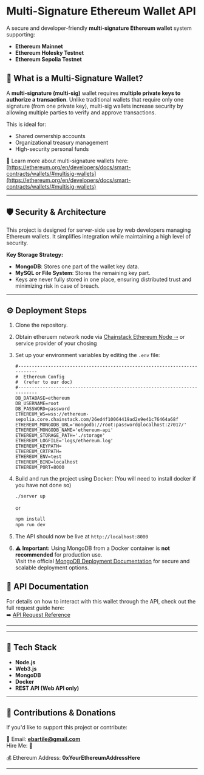 # Multi-Signature Ethereum Wallet API

A secure and developer-friendly **multi-signature Ethereum wallet** system supporting:

- **Ethereum Mainnet**
- **Ethereum Holesky Testnet**
- **Ethereum Sepolia Testnet**

## 🔐 What is a Multi-Signature Wallet?

A **multi-signature (multi-sig)** wallet requires **multiple private keys to authorize a transaction**. Unlike traditional wallets that require only one signature (from one private key), multi-sig wallets increase security by allowing multiple parties to verify and approve transactions.

This is ideal for:
- Shared ownership accounts
- Organizational treasury management
- High-security personal funds

📖 Learn more about multi-signature wallets here: [https://ethereum.org/en/developers/docs/smart-contracts/wallets/#multisig-wallets](https://ethereum.org/en/developers/docs/smart-contracts/wallets/#multisig-wallets)

---

## 🛡️ Security & Architecture

This project is designed for server-side use by web developers managing Ethereum wallets. It simplifies integration while maintaining a high level of security.

**Key Storage Strategy:**
- **MongoDB**: Stores one part of the wallet key data.
- **MySQL or File System**: Stores the remaining key part.
- Keys are never fully stored in one place, ensuring distributed trust and minimizing risk in case of breach.

---

## ⚙️ Deployment Steps

1. Clone the repository.

2. Obtain etheruem network node via [Chainstack Ethereum Node ➝](./CHAINSTACK_DEPLOY.md) or service provider of your chosing

3. Set up your environment variables by editing the `.env` file:

    ```env
    #--------------------------------------------------------------------------
    #  Ethereum Config
    #  (refer to our doc)
    #--------------------------------------------------------------------------
    DB_DATABASE=ethereum
    DB_USERNAME=root
    DB_PASSWORD=password
    ETHEREUM_WS=wss://ethereum-sepolia.core.chainstack.com/26ed4f10064419ad2e9e41c76464a68f
    ETHEREUM_MONGODB_URL='mongodb://root:password@localhost:27017/'
    ETHEREUM_MONGODB_NAME='ethereum-api'
    ETHEREUM_STORAGE_PATH='./storage'
    ETHEREUM_LOGFILE='logs/ethereum.log'
    ETHEREUM_KEYPATH=
    ETHEREUM_CRTPATH=
    ETHEREUM_ENV=test
    ETHEREUM_BIND=localhost
    ETHEREUM_PORT=8000
    ```

3. Build and run the project using Docker: (You will need to install docker if you have not done so)

    ```bash
    ./server up
    ```

    or 

    ```bash
    npm install
    npm run dev
    ```

4. The API should now be live at `http://localhost:8000`


5. ⚠️ **Important:** Using MongoDB from a Docker container is **not recommended** for production use.  
   Visit the official [MongoDB Deployment Documentation](https://www.mongodb.com/docs/manual/administration/install-community/) for secure and scalable deployment options.

## 📡 API Documentation

For details on how to interact with this wallet through the API, check out the full request guide here:  
➡️ [API Request Reference](./docs/API_REQUESTS.md)

---

---

## 🧰 Tech Stack

- **Node.js**
- **Web3.js**
- **MongoDB**
- **Docker**
- **REST API (Web API only)**

---

## 🙌 Contributions & Donations

If you'd like to support this project or contribute:

📧 Email: **ebartile@gmail.com**  
Hire Me: 🙌 

💰 Ethereum Address: **0xYourEthereumAddressHere**

---

